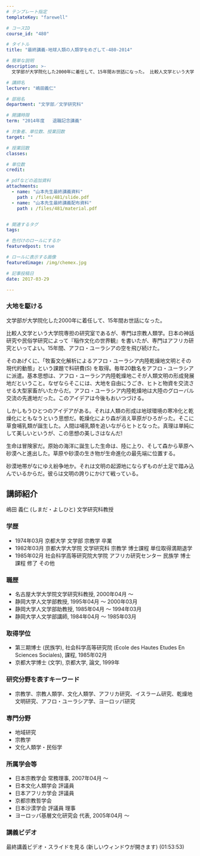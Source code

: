 ```yaml
---
# テンプレート指定
templateKey: "farewell"

# コースID
course_id: "480"

# タイトル
title: "最終講義-地球人類の人類学をめざして-480-2014"

# 簡単な説明
description: >-
  文学部が大学院化した2000年に着任して、15年間お世話になった。 比較人文学という大学院専担の研究室であるが、専門は宗教人類学。日本の神話研究や民俗学研究によって『稲作文化の世界観』を書いた...

# 講師名
lecturer: "嶋田義仁"

# 部局名
department: "文学部／文学研究科"

# 開講時限
term: "2014年度	退職記念講義"

# 対象者、単位数、授業回数
target: ""

# 授業回数
classes: 

# 単位数
credit: 

# pdfなどの追加資料
attachments: 
  - name: "山本先生最終講義資料" 
    path : /files/481/slide.pdf
  - name: "山本先生最終講義配布資料" 
    path : /files/481/material.pdf


# 関連するタグ
tags:

# 色付けのロールにするか
featuredpost: true

# ロールに表示する画像
featuredimage: /img/chemex.jpg

# 記事投稿日
date: 2017-03-29

---
```

### 大地を駆ける 

文学部が大学院化した2000年に着任して、15年間お世話になった。 

比較人文学という大学院専担の研究室であるが、専門は宗教人類学。日本の神話研究や民俗学研究によって『稲作文化の世界観』を書いたが、専門はアフリカ研究といってよい。15年間、アフロ・ユーラシアの空を飛び続けた。 

そのあげくに、「牧畜文化解析によるアフロ・ユーラシア内陸乾燥地文明とその現代的動態」という課題で科研費(S) を取得。毎年20数名をアフロ・ユーラシアに派遣。基本思想は、アフロ・ユーラシア内陸乾燥地こそが人類文明の形成発展地だということ。なぜならそこには、大地を自由にうごき、ヒトと物資を交流させる大型家畜がいたからだ。アフロ・ユーラシア内陸乾燥地は大陸のグローバル交流の先進地だった。このアイデアは今後もおいつづける。 

しかしもうひとつのアイデアがある。それは人類の形成は地球環境の寒冷化と乾燥化にともなうという思想だ。乾燥化により森が消え草原がひろがった。そこに草食哺乳類が誕生した。人間は哺乳類を追いながらヒトとなった。真理は単純にして美しいというが、この思想の美しさはなんだ! 

生命は冒険家だ。原始の海洋に誕生した生命は、陸に上り、そして森から草原へ砂漠へと進出した。草原や砂漠の生き物が生命進化の最先端に位置する。 

砂漠地帯がなにゆえ紛争地か。それは文明の起源地にならずものが土足で踏み込んでいるからだ。彼らは文明の誇りにかけて戦っている。
## 講師紹介

嶋田 義仁 (しまだ・よしひと) 文学研究科教授 

### 学歴

  * 1974年03月 京都大学 文学部 宗教学 卒業
  * 1982年03月 京都大学大学院 文学研究科 宗教学 博士課程 単位取得満期退学
  * 1985年02月 社会科学高等研究院大学院 アフリカ研究センター 民族学 博士課程 修了 その他

### 職歴

  * 名古屋大学大学院文学研究科教授, 2000年04月 ～ 
  * 静岡大学人文学部教授, 1995年04月 ～ 2000年03月
  * 静岡大学人文学部助教授, 1985年04月 ～ 1994年03月
  * 静岡大学人文学部講師, 1984年04月 ～ 1985年03月

### 取得学位

  * 第三期博士 (民族学), 社会科学高等研究院 (Ecole des Hautes Etudes En Sciences Sociales), 課程, 1985年02月
  * 京都大学博士 (文学), 京都大学, 論文, 1999年

### 研究分野を表すキーワード

  * 宗教学、宗教人類学、文化人類学、アフリカ研究、イスラーム研究、乾燥地文明研究、アフロ・ユーラシア学、ヨーロッパ研究

### 専門分野

  * 地域研究
  * 宗教学
  * 文化人類学・民俗学

### 所属学会等

  * 日本宗教学会 常務理事, 2007年04月 ～ 
  * 日本文化人類学会 評議員
  * 日本アフリカ学会 評議員
  * 京都宗教哲学会
  * 日本沙漠学会 評議員 理事
  * ヨーロッパ基層文化研究会 代表, 2005年04月 ～
### 講義ビデオ

最終講義ビデオ・スライドを見る (新しいウィンドウが開きます) (01:53:53)